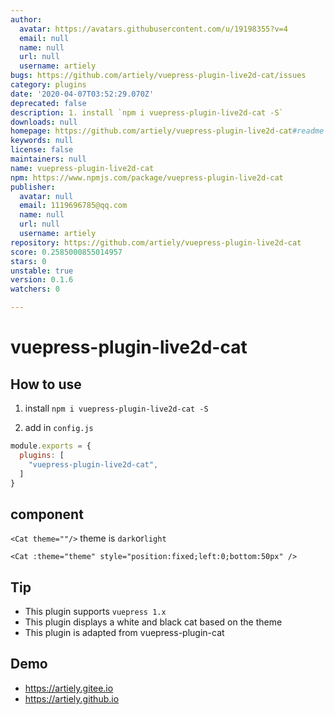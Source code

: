```yaml
---
author:
  avatar: https://avatars.githubusercontent.com/u/19198355?v=4
  email: null
  name: null
  url: null
  username: artiely
bugs: https://github.com/artiely/vuepress-plugin-live2d-cat/issues
category: plugins
date: '2020-04-07T03:52:29.070Z'
deprecated: false
description: 1. install `npm i vuepress-plugin-live2d-cat -S`
downloads: null
homepage: https://github.com/artiely/vuepress-plugin-live2d-cat#readme
keywords: null
license: false
maintainers: null
name: vuepress-plugin-live2d-cat
npm: https://www.npmjs.com/package/vuepress-plugin-live2d-cat
publisher:
  avatar: null
  email: 1119696785@qq.com
  name: null
  url: null
  username: artiely
repository: https://github.com/artiely/vuepress-plugin-live2d-cat
score: 0.2585000855014957
stars: 0
unstable: true
version: 0.1.6
watchers: 0

---
```


# vuepress-plugin-live2d-cat

## How to use

1. install `npm i vuepress-plugin-live2d-cat -S`

2. add in `config.js`

```js
module.exports = {
  plugins: [
    "vuepress-plugin-live2d-cat",
  ]
}
```
## component
`<Cat theme=""/>`
theme is `dark`or`light`
```vue
<Cat :theme="theme" style="position:fixed;left:0;bottom:50px" />
```
## Tip

- This plugin supports `vuepress 1.x`
- This plugin displays a white and black cat based on the theme
- This plugin is adapted from vuepress-plugin-cat
## Demo

- https://artiely.gitee.io
- https://artiely.github.io